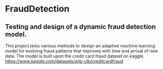 # FraudDetection
## Testing and design of a dynamic fraud detection model.
This project tests various methods to design an adaptive machine learning model for evolving fraud patterns that improves with time and arrival of new data.
The model is built upon the credit card fraud dataset on kaggle.
https://www.kaggle.com/datasets/mlg-ulb/creditcardfraud
